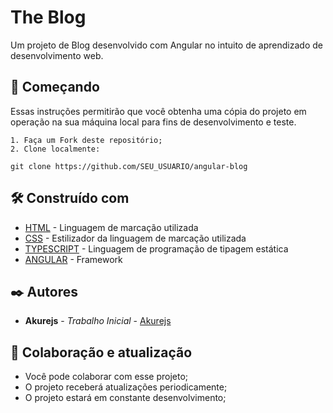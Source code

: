 # The Blog

Um projeto de Blog desenvolvido com Angular no intuito de aprendizado de desenvolvimento web.

## 🚀 Começando

Essas instruções permitirão que você obtenha uma cópia do projeto em operação na sua máquina local para fins de desenvolvimento e teste.

    1. Faça um Fork deste repositório;
    2. Clone localmente: 

```
git clone https://github.com/SEU_USUARIO/angular-blog
```

## 🛠️ Construído com



* [HTML](https://html.spec.whatwg.org/multipage/) - Linguagem de marcação utilizada
* [CSS](https://developer.mozilla.org/pt-BR/docs/Web/CSS) - Estilizador da linguagem de marcação utilizada
* [TYPESCRIPT](https://www.typescriptlang.org/docs/) -  Linguagem de programação de tipagem estática
* [ANGULAR](https://angular.io/docs) -  Framework

## ✒️ Autores

* **Akurejs** - *Trabalho Inicial* - [Akurejs](https://github.com/Akurejs)

## 🎁 Colaboração e atualização

* Você pode colaborar com esse projeto;
* O projeto receberá atualizações periodicamente;
* O projeto estará em constante desenvolvimento;
